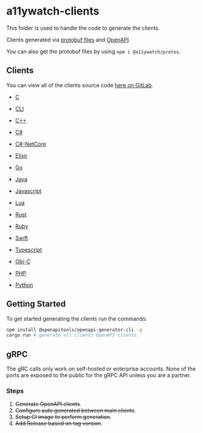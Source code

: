 # a11ywatch-clients

This folder is used to handle the code to generate the clients.

Clients generated via [protobuf files](./src/schema) and [OpenAPI](./src/schema/api.json).

You can also get the protobuf files by using `npm i @a11ywatch/protos`.

## Clients

You can view all of the clients source code [here on GitLab](https://gitlab.com/j-mendez/a11ywatch-clients).

- [C](https://gitlab.com/j-mendez/a11ywatch-clients/-/tree/main/c_api_client)

- [CLI](../cli)

- [C++](https://gitlab.com/j-mendez/a11ywatch-clients/-/tree/main/cpp-restsdk_api_client)

- [C#](https://gitlab.com/j-mendez/a11ywatch-clients/-/tree/main/csharp_api_client)

- [C#-NetCore](https://gitlab.com/j-mendez/a11ywatch-clients/-/tree/main/csharp-netcore_api_client)

- [Elixir](https://gitlab.com/j-mendez/a11ywatch-clients/-/tree/main/elixir_api_client)

- [Go](https://gitlab.com/j-mendez/a11ywatch-clients/-/tree/main/go_api_client)

- [Java](https://gitlab.com/j-mendez/a11ywatch-clients/-/tree/main/java_api_client)

- [Javascript](https://gitlab.com/j-mendez/a11ywatch-clients/-/tree/main/javascript_api_client)

- [Lua](https://gitlab.com/j-mendez/a11ywatch-clients/-/tree/main/lua_api_client)

- [Rust](https://gitlab.com/j-mendez/a11ywatch-clients/-/tree/main/rust_api_client)

- [Ruby](https://gitlab.com/j-mendez/a11ywatch-clients/-/tree/main/ruby_api_client)

- [Swift](https://gitlab.com/j-mendez/a11ywatch-clients/-/tree/main/swift5_api_client)

- [Typescript](https://gitlab.com/j-mendez/a11ywatch-clients/-/tree/main/typescript_api_client)

- [Obj-C](https://gitlab.com/j-mendez/a11ywatch-clients/-/tree/main/objc_api_client)

- [PHP](https://gitlab.com/j-mendez/a11ywatch-clients/-/tree/main/php_api_client)

- [Python](https://gitlab.com/j-mendez/a11ywatch-clients/-/tree/main/python_api_client)

## Getting Started

To get started generating the clients run the commands:

```sh
npm install @openapitools/openapi-generator-cli -g
cargo run # generate all clients OpenAPI clients.
```

## gRPC

The gRC calls only work on self-hosted or enterprise accounts. None of the ports are exposed to the public for the gRPC API unless you are a partner.

### Steps

1. ~~Generate OpenAPI clients~~.
2. ~~Configure auto generated between main clients~~.
3. ~~Setup CI image to perform generation~~.
4. ~~Add Release based on tag version~~.
